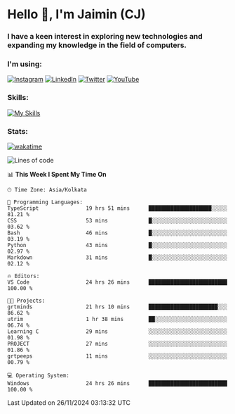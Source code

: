 <h1>Hello 👋, I'm Jaimin (CJ)</h1>
<h3>I have a keen interest in exploring new technologies and expanding my knowledge in the field of computers.</h3>

<h3 align="left"> I'm using: </h3>

[![Instagram](https://img.shields.io/badge/Instagram-%23E4405F.svg?style=for-the-badge&logo=Instagram&logoColor=white)](https://instagram.com/jaimin_chovatia) [![LinkedIn](https://img.shields.io/badge/linkedin-%230077B5.svg?style=for-the-badge&logo=linkedin&logoColor=white)](https://www.linkedin.com/in/jaimin-chovatia-691b8b29a) [![Twitter](https://img.shields.io/badge/Twitter-%231DA1F2.svg?style=for-the-badge&logo=Twitter&logoColor=white)](https://twitter.com/jaimin_chovatia) [![YouTube](https://img.shields.io/badge/YouTube-%23FF0000.svg?style=for-the-badge&logo=YouTube&logoColor=white)](https://youtube.com/@cjcreations5172) 

**<h3 align="left">Skills:</h3>**

[![My Skills](https://skillicons.dev/icons?i=ts,js,java,py,react,nextjs,nodejs,postgres,mongodb,git)](https://skillicons.dev)

<!---
 **<h3 align="left">🏆 Achievements:</h3>**
 [![An image of @jaimin25's Holopin badges, which is a link to view their full Holopin profile](https://holopin.me/jaimin25)](https://holopin.io/@jaimin25)
-->

**<h3 align="left">Stats:</h3>**

[![wakatime](https://wakatime.com/badge/user/b2a7cf30-099b-4a62-be11-c3b7dc700323.svg)](https://wakatime.com/@b2a7cf30-099b-4a62-be11-c3b7dc700323)

<!--START_SECTION:waka-->
![Lines of code](https://img.shields.io/badge/From%20Hello%20World%20I%27ve%20Written-996.8%20thousand%20lines%20of%20code-blue)

📊 **This Week I Spent My Time On** 

```text
🕑︎ Time Zone: Asia/Kolkata

💬 Programming Languages: 
TypeScript               19 hrs 51 mins      ████████████████████░░░░░   81.21 % 
CSS                      53 mins             █░░░░░░░░░░░░░░░░░░░░░░░░   03.62 % 
Bash                     46 mins             █░░░░░░░░░░░░░░░░░░░░░░░░   03.19 % 
Python                   43 mins             █░░░░░░░░░░░░░░░░░░░░░░░░   02.97 % 
Markdown                 31 mins             █░░░░░░░░░░░░░░░░░░░░░░░░   02.12 % 

🔥 Editors: 
VS Code                  24 hrs 26 mins      █████████████████████████   100.00 % 

🐱‍💻 Projects: 
grtminds                 21 hrs 10 mins      ██████████████████████░░░   86.62 % 
utrim                    1 hr 38 mins        ██░░░░░░░░░░░░░░░░░░░░░░░   06.74 % 
Learning C               29 mins             ░░░░░░░░░░░░░░░░░░░░░░░░░   01.98 % 
PROJECT                  27 mins             ░░░░░░░░░░░░░░░░░░░░░░░░░   01.86 % 
grtpeeps                 11 mins             ░░░░░░░░░░░░░░░░░░░░░░░░░   00.79 % 

💻 Operating System: 
Windows                  24 hrs 26 mins      █████████████████████████   100.00 % 
```


 Last Updated on 26/11/2024 03:13:32 UTC
<!--END_SECTION:waka-->
